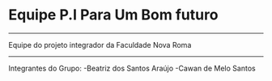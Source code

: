 # Equipe P.I Para Um Bom futuro
___________________________________________________
Equipe do projeto integrador da Faculdade Nova Roma
___________________________________________________
Integrantes do Grupo:
-Beatriz dos Santos Araújo
-Cawan de Melo Santos
